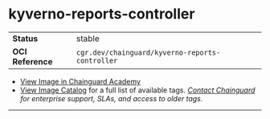 <!--monopod:start-->
# kyverno-reports-controller
| | |
| - | - |
| **Status** | stable |
| **OCI Reference** | `cgr.dev/chainguard/kyverno-reports-controller` |


* [View Image in Chainguard Academy](https://edu.chainguard.dev/chainguard/chainguard-images/reference/kyverno-reports-controller/overview/)
* [View Image Catalog](https://console.enforce.dev/images/catalog) for a full list of available tags.
*[Contact Chainguard](https://www.chainguard.dev/chainguard-images) for enterprise support, SLAs, and access to older tags.*

---
<!--monopod:end-->
